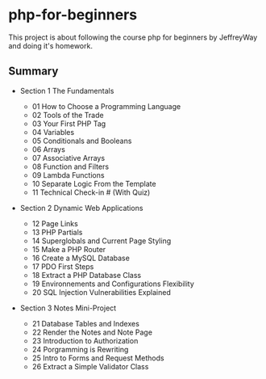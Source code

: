 # php-for-beginners
This project is about following the course php for beginners by JeffreyWay and doing it's homework.

## Summary
* Section 1 The Fundamentals
    * 01 How to Choose a Programming Language
    * 02 Tools of the Trade
    * 03 Your First PHP Tag
    * 04 Variables
    * 05 Conditionals and Booleans
    * 06 Arrays
    * 07 Associative Arrays
    * 08 Function and Filters
    * 09 Lambda Functions
    * 10 Separate Logic From the Template
    * 11 Technical Check-in # (With Quiz)

* Section 2 Dynamic Web Applications
    * 12 Page Links
    * 13 PHP Partials
    * 14 Superglobals and Current Page Styling
    * 15 Make a PHP Router
    * 16 Create a MySQL Database
    * 17 PDO First Steps
    * 18 Extract a PHP Database Class
    * 19 Environnements and Configurations Flexibility
    * 20 SQL Injection Vulnerabilities Explained

* Section 3 Notes Mini-Project
    * 21 Database Tables and Indexes 
    * 22 Render the Notes and Note Page
    * 23 Introduction to Authorization
    * 24 Porgramming is Rewriting 
    * 25 Intro to Forms and Request Methods
    * 26 Extract a Simple Validator Class